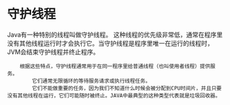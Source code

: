 # 守护线程
Java有一种特别的线程叫做守护线程。
            这种线程的优先级非常低，通常在程序里没有其他线程运行时才会执行它。当守护线程是程序里唯一在运行的线程时，JVM会结束守护线程并终止程序。

        根据这些特点，守护线程通常用于在同一程序里给普通线程（也叫使用者线程）提供服务。
            它们通常无限循环的等待服务请求或执行线程任务。
            它们不能做重要的任务，因为我们不知道什么时候会被分配到CPU时间片，并且只要没有其他线程在运行，它们可能随时被终止。JAVA中最典型的这种类型代表就是垃圾回收器。
